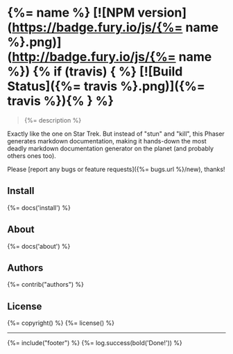 # {%= name %} [![NPM version](https://badge.fury.io/js/{%= name %}.png)](http://badge.fury.io/js/{%= name %}) {% if (travis) { %} [![Build Status]({%= travis %}.png)]({%= travis %}){% } %}

> {%= description %}

Exactly like the one on Star Trek. But instead of "stun" and "kill", this Phaser generates markdown documentation, making it hands-down the most deadly markdown documentation generator on the planet (and probably others ones too).

Please [report any bugs or feature requests]({%= bugs.url %}/new), thanks!

## Install
{%= docs('install') %}

## About
{%= docs('about') %}

## Authors
{%= contrib("authors") %}

## License
{%= copyright() %}
{%= license() %}

***

{%= include("footer") %}
{%= log.success(bold('Done!')) %}